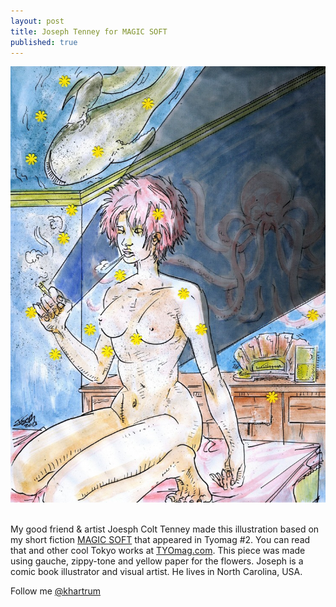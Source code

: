 ```yaml
---
layout: post
title: Joseph Tenney for MAGIC SOFT
published: true
---
```


![](/media/MagicSoftpicture.jpg) 

My good friend &amp; artist Joesph Colt Tenney made this illustration based on my short fiction <a href="http://tyomag.com/issue-02/hartrum">MAGIC SOFT</a> that appeared in Tyomag #2. You can read that and other cool Tokyo works at <a href="http://tyomag.com/issue-02">TYOmag.com</a>. This piece was made using gauche, zippy-tone and yellow paper for the flowers. Joseph is a comic book illustrator and visual artist. He lives in North Carolina, USA.

Follow me <a href="https://twitter.com/KHartrum">@khartrum</a>
